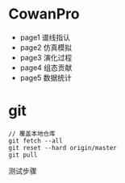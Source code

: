 # CowanPro
- page1
谱线指认
- page2
仿真模拟
- page3
演化过程
- page4
组态贡献
- page5
数据统计


# git
~~~git
// 覆盖本地仓库
git fetch --all
git reset --hard origin/master
git pull
~~~


测试步骤


